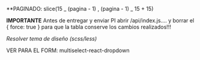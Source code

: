 \*\*PAGINADO:
slice(15 _ (pagina - 1) , (pagina - 1) _ 15 + 15)

**IMPORTANTE**
Antes de entregar y enviar PI abrir /api/index.js.... y borrar el { force: true } para que la tabla conserve los cambios realizados!!!

*Resolver tema de diseño (scss/less)*

VER PARA EL FORM: multiselect-react-dropdown